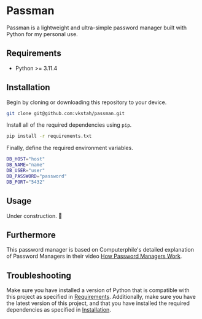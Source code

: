 # Passman

Passman is a lightweight and ultra-simple password manager built with Python for my personal use.

## Requirements

- Python >= 3.11.4

## Installation

Begin by cloning or downloading this repository to your device.

```bash
git clone git@github.com:vkstah/passman.git
```

Install all of the required dependencies using `pip`.

```bash
pip install -r requirements.txt
```

Finally, define the required environment variables.

```bash
DB_HOST="host"
DB_NAME="name"
DB_USER="user"
DB_PASSWORD="password"
DB_PORT="5432"
```

## Usage

Under construction. 🔧

## Furthermore

This password manager is based on Computerphile's detailed explanation of Password Managers in their video [How Password Managers Work](https://www.youtube.com/watch?v=w68BBPDAWr8).

## Troubleshooting

Make sure you have installed a version of Python that is compatible with this project as specified in [Requirements](#requirements). Additionally, make sure you have the latest version of this project, and that you have installed the required dependencies as specified in [Installation](#installation).

